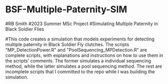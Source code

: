 # BSF-Multiple-Paternity-SIM

#RB Smith
#2023 Summer MSc Project
#Simulating Multiple Paternity in Black Soldier Flies

#This code creates a simulation that models experiments for detecting multiple paternity in Black Soldier Fly clutches. The scripts "MP_DetectionPower.R" and "PoolSequencing_MPDetection.R" are complete scripts, with explanations and instructions on how to use them in the scripts' comments. The former simulates a individual sequencing method, while the latter simulates a pool sequencing method. The rest are incomplete scripts that I committed to the repo while I was building the simulation.
